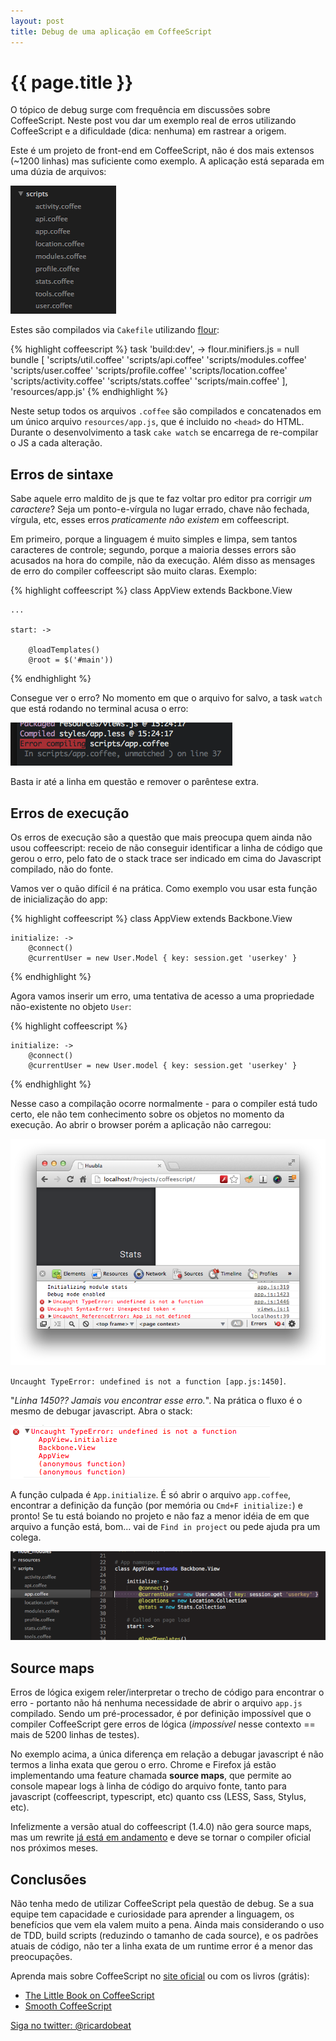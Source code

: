 ```yaml
---
layout: post
title: Debug de uma aplicação em CoffeeScript
---
```


{{ page.title }}
================

O tópico de debug surge com frequência em discussões sobre CoffeeScript. Neste post vou dar um exemplo real de erros utilizando CoffeeScript e a dificuldade (dica: nenhuma) em rastrear a origem.

Este é um projeto de front-end em CoffeeScript, não é dos mais extensos (~1200 linhas) mas suficiente como exemplo. A aplicação está separada em uma dúzia de arquivos:

![Estrutura de arquivos coffeescript](/images/debug-projeto.png)

Estes são compilados via `Cakefile` utilizando [flour](http://ricardobeat.github.com/cake-flour):

{% highlight coffeescript %}
task 'build:dev', ->
    flour.minifiers.js = null
    bundle [
        'scripts/util.coffee'
        'scripts/api.coffee'
        'scripts/modules.coffee'
        'scripts/user.coffee'
        'scripts/profile.coffee'
        'scripts/location.coffee'
        'scripts/activity.coffee'
        'scripts/stats.coffee'
        'scripts/main.coffee'
    ], 'resources/app.js'
{% endhighlight %}

Neste setup todos os arquivos `.coffee` são compilados e concatenados em um único arquivo `resources/app.js`, que é incluido no `<head>` do HTML. Durante o desenvolvimento a task `cake watch` se encarrega de re-compilar o JS a cada alteração.

Erros de sintaxe
----------------

Sabe aquele erro maldito de js que te faz voltar pro editor pra corrigir *um caractere*? Seja um ponto-e-vírgula no lugar errado, chave não fechada, vírgula, etc, esses erros *praticamente não existem* em coffeescript.

Em primeiro, porque a linguagem é muito simples e limpa, sem tantos caracteres de controle; segundo, porque a maioria desses errors são acusados na hora do compile, não da execução. Além disso as mensages de erro do compiler coffeescript são muito claras. Exemplo:

{% highlight coffeescript %}
class AppView extends Backbone.View

    ...

    start: ->

        @loadTemplates()
        @root = $('#main'))

{% endhighlight %}

Consegue ver o erro? No momento em que o arquivo for salvo, a task `watch` que está rodando no terminal acusa o erro:

![Erro de compilação](/images/debug-compile-error.png)

Basta ir até a linha em questão e remover o parêntese extra.

Erros de execução
-----------------

Os erros de execução são a questão que mais preocupa quem ainda não usou coffeescript: receio de não conseguir identificar a linha de código que gerou o erro, pelo fato de o stack trace ser indicado em cima do Javascript compilado, não do fonte.

Vamos ver o quão difícil é na prática. Como exemplo vou usar esta função de inicialização do app:

{% highlight coffeescript %}
class AppView extends Backbone.View

    initialize: ->
        @connect()
        @currentUser = new User.Model { key: session.get 'userkey' }

{% endhighlight %}

Agora vamos inserir um erro, uma tentativa de acesso a uma propriedade não-existente no objeto `User`:

{% highlight coffeescript %}

    initialize: ->
        @connect()
        @currentUser = new User.model { key: session.get 'userkey' }

{% endhighlight %}

Nesse caso a compilação ocorre normalmente - para o compiler está tudo certo, ele não tem conhecimento sobre os objetos no momento da execução. Ao abrir o browser porém a aplicação não carregou:

![Tela branca](/images/debug-blank.png)

`Uncaught TypeError: undefined is not a function [app.js:1450]`.

"*Linha 1450?? Jamais vou encontrar esse erro.*". Na prática o fluxo é o mesmo de debugar javascript. Abra o stack:

![Stack trace](/images/debug-stack.png)

A função culpada é `App.initialize`. É só abrir o arquivo `app.coffee`, encontrar a definição da função (por memória ou `Cmd+F initialize:`) e pronto! Se tu está boiando no projeto e não faz a menor idéia de em que arquivo a função está, bom... vai de `Find in project` ou pede ajuda pra um colega.

![Tela branca](/images/debug-file.png)

Source maps
-----------

Erros de lógica exigem reler/interpretar o trecho de código para encontrar o erro - portanto não há nenhuma necessidade de abrir o arquivo `app.js` compilado. Sendo um pré-processador, é por definição impossível que o compiler CoffeeScript gere erros de lógica (*impossível* nesse contexto == mais de 5200 linhas de testes). 

No exemplo acima, a única diferença em relação a debugar javascript é não termos a linha exata que gerou o erro. Chrome e Firefox já estão implementando uma feature chamada **source maps**, que permite ao console mapear logs à linha de código do arquivo fonte, tanto para javascript (coffeescript, typescript, etc) quanto css (LESS, Sass, Stylus, etc).

Infelizmente a versão atual do coffeescript (1.4.0) não gera source maps, mas um rewrite [já está em andamento](https://github.com/michaelficarra/CoffeeScriptRedux) e deve se tornar o compiler oficial nos próximos meses.

Conclusões
----------

Não tenha medo de utilizar CoffeeScript pela questão de debug. Se a sua equipe tem capacidade e curiosidade para aprender a linguagem, os benefícios que vem ela valem muito a pena. Ainda mais considerando o uso de TDD, build scripts (reduzindo o tamanho de cada source), e os padrões atuais de código, não ter a linha exata de um runtime error é a menor das preocupações.

Aprenda mais sobre CoffeeScript no [site oficial](http://coffeescript.org) ou com os livros (grátis):

- [The Little Book on CoffeeScript](http://arcturo.github.com/library/coffeescript/)
- [Smooth CoffeeScript](http://autotelicum.github.com/Smooth-CoffeeScript/interactive/interactive-coffeescript.html)

[Siga no twitter: @ricardobeat](http://twitter.com/ricardobeat)
